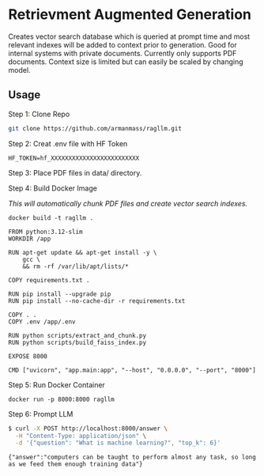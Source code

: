 # Retrievment Augmented Generation

Creates vector search database which is queried at prompt time and most relevant indexes will be added to context prior to generation. Good for internal systems with private documents. Currently only supports PDF documents. Context size is limited but can easily be scaled by changing model.
## Usage

Step 1: Clone Repo
```bash
git clone https://github.com/armanmass/ragllm.git
```

Step 2: Creat .env file with HF Token
```
HF_TOKEN=hf_XXXXXXXXXXXXXXXXXXXXXXXXX
```

Step 3: Place PDF files in data/ directory.

Step 4: Build Docker Image

*This will automatically chunk PDF files and create vector search indexes.*

```
docker build -t ragllm .
```

```Docker
FROM python:3.12-slim
WORKDIR /app

RUN apt-get update && apt-get install -y \
    gcc \
    && rm -rf /var/lib/apt/lists/*

COPY requirements.txt .

RUN pip install --upgrade pip
RUN pip install --no-cache-dir -r requirements.txt

COPY . .
COPY .env /app/.env

RUN python scripts/extract_and_chunk.py
RUN python scripts/build_faiss_index.py

EXPOSE 8000

CMD ["uvicorn", "app.main:app", "--host", "0.0.0.0", "--port", "8000"]
```

Step 5: Run Docker Container
```
docker run -p 8000:8000 ragllm
```

Step 6: Prompt LLM

```bash
$ curl -X POST http://localhost:8000/answer \
  -H "Content-Type: application/json" \
  -d '{"question": "What is machine learning?", "top_k": 6}'
```
```response
{"answer":"computers can be taught to perform almost any task, so long as we feed them enough training data"}
```
